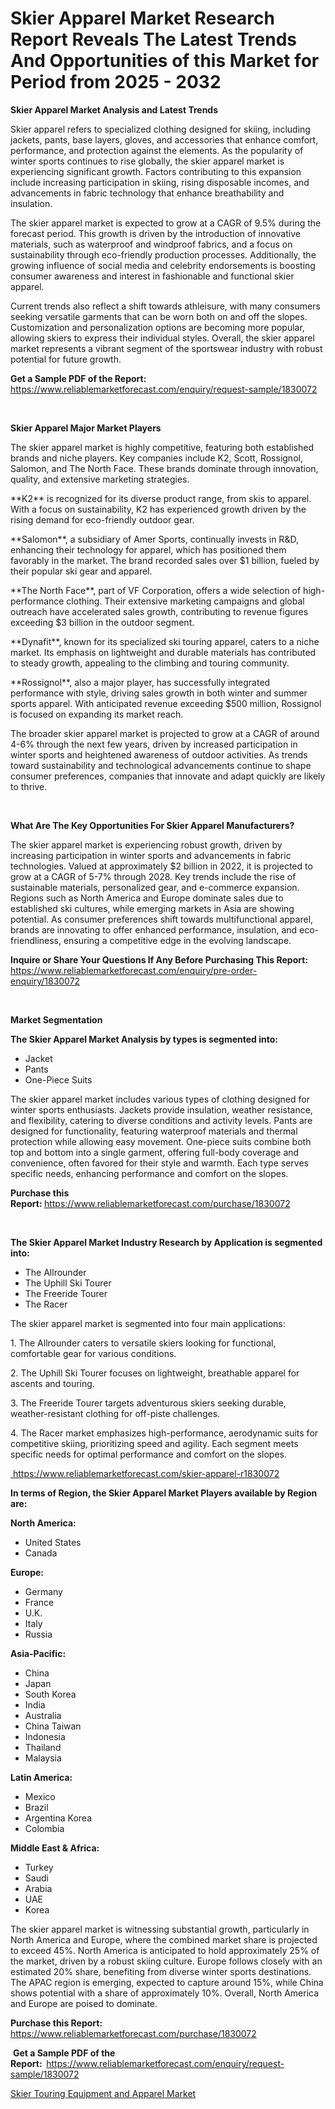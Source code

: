 <p><h1>Skier Apparel Market Research Report Reveals The Latest Trends And Opportunities of this Market for Period from 2025 - 2032</h1></p><p><strong>Skier Apparel Market Analysis and Latest Trends</strong></p>
<p><p>Skier apparel refers to specialized clothing designed for skiing, including jackets, pants, base layers, gloves, and accessories that enhance comfort, performance, and protection against the elements. As the popularity of winter sports continues to rise globally, the skier apparel market is experiencing significant growth. Factors contributing to this expansion include increasing participation in skiing, rising disposable incomes, and advancements in fabric technology that enhance breathability and insulation.</p><p>The skier apparel market is expected to grow at a CAGR of 9.5% during the forecast period. This growth is driven by the introduction of innovative materials, such as waterproof and windproof fabrics, and a focus on sustainability through eco-friendly production processes. Additionally, the growing influence of social media and celebrity endorsements is boosting consumer awareness and interest in fashionable and functional skier apparel.</p><p>Current trends also reflect a shift towards athleisure, with many consumers seeking versatile garments that can be worn both on and off the slopes. Customization and personalization options are becoming more popular, allowing skiers to express their individual styles. Overall, the skier apparel market represents a vibrant segment of the sportswear industry with robust potential for future growth.</p></p>
<p><strong>Get a Sample PDF of the Report:&nbsp;</strong> <a href="https://www.reliablemarketforecast.com/enquiry/request-sample/1830072?utm_campaign=3103&utm_medium=2&utm_source=Github&utm_content=ia&utm_term=05042025&utm_id=skier-apparel">https://www.reliablemarketforecast.com/enquiry/request-sample/1830072</a></p>
<p>&nbsp;</p>
<p><strong>Skier Apparel Major Market Players</strong></p>
<p><p>The skier apparel market is highly competitive, featuring both established brands and niche players. Key companies include K2, Scott, Rossignol, Salomon, and The North Face. These brands dominate through innovation, quality, and extensive marketing strategies.</p><p>**K2** is recognized for its diverse product range, from skis to apparel. With a focus on sustainability, K2 has experienced growth driven by the rising demand for eco-friendly outdoor gear. </p><p>**Salomon**, a subsidiary of Amer Sports, continually invests in R&D, enhancing their technology for apparel, which has positioned them favorably in the market. The brand recorded sales over $1 billion, fueled by their popular ski gear and apparel.</p><p>**The North Face**, part of VF Corporation, offers a wide selection of high-performance clothing. Their extensive marketing campaigns and global outreach have accelerated sales growth, contributing to revenue figures exceeding $3 billion in the outdoor segment.</p><p>**Dynafit**, known for its specialized ski touring apparel, caters to a niche market. Its emphasis on lightweight and durable materials has contributed to steady growth, appealing to the climbing and touring community.</p><p>**Rossignol**, also a major player, has successfully integrated performance with style, driving sales growth in both winter and summer sports apparel. With anticipated revenue exceeding $500 million, Rossignol is focused on expanding its market reach.</p><p>The broader skier apparel market is projected to grow at a CAGR of around 4-6% through the next few years, driven by increased participation in winter sports and heightened awareness of outdoor activities. As trends toward sustainability and technological advancements continue to shape consumer preferences, companies that innovate and adapt quickly are likely to thrive.</p></p>
<p>&nbsp;</p>
<p><strong>What Are The Key Opportunities For Skier Apparel Manufacturers?</strong></p>
<p><p>The skier apparel market is experiencing robust growth, driven by increasing participation in winter sports and advancements in fabric technologies. Valued at approximately $2 billion in 2022, it is projected to grow at a CAGR of 5-7% through 2028. Key trends include the rise of sustainable materials, personalized gear, and e-commerce expansion. Regions such as North America and Europe dominate sales due to established ski cultures, while emerging markets in Asia are showing potential. As consumer preferences shift towards multifunctional apparel, brands are innovating to offer enhanced performance, insulation, and eco-friendliness, ensuring a competitive edge in the evolving landscape.</p></p>
<p><strong>Inquire or Share Your Questions If Any Before Purchasing This Report:</strong> <a href="https://www.reliablemarketforecast.com/enquiry/pre-order-enquiry/1830072?utm_campaign=3103&utm_medium=2&utm_source=Github&utm_content=ia&utm_term=05042025&utm_id=skier-apparel">https://www.reliablemarketforecast.com/enquiry/pre-order-enquiry/1830072</a></p>
<p>&nbsp;</p>
<p><strong>Market Segmentation</strong></p>
<p><strong>The Skier Apparel Market Analysis by types is segmented into:</strong></p>
<p><ul><li>Jacket</li><li>Pants</li><li>One-Piece Suits</li></ul></p>
<p><p>The skier apparel market includes various types of clothing designed for winter sports enthusiasts. Jackets provide insulation, weather resistance, and flexibility, catering to diverse conditions and activity levels. Pants are designed for functionality, featuring waterproof materials and thermal protection while allowing easy movement. One-piece suits combine both top and bottom into a single garment, offering full-body coverage and convenience, often favored for their style and warmth. Each type serves specific needs, enhancing performance and comfort on the slopes.</p></p>
<p><strong>Purchase this Report:&nbsp;</strong><a href="https://www.reliablemarketforecast.com/purchase/1830072?utm_campaign=3103&utm_medium=2&utm_source=Github&utm_content=ia&utm_term=05042025&utm_id=skier-apparel">https://www.reliablemarketforecast.com/purchase/1830072</a></p>
<p>&nbsp;</p>
<p><strong>The Skier Apparel Market Industry Research by Application is segmented into:</strong></p>
<p><ul><li>The Allrounder</li><li>The Uphill Ski Tourer</li><li>The Freeride Tourer</li><li>The Racer</li></ul></p>
<p><p>The skier apparel market is segmented into four main applications: </p><p>1. The Allrounder caters to versatile skiers looking for functional, comfortable gear for various conditions. </p><p>2. The Uphill Ski Tourer focuses on lightweight, breathable apparel for ascents and touring. </p><p>3. The Freeride Tourer targets adventurous skiers seeking durable, weather-resistant clothing for off-piste challenges. </p><p>4. The Racer market emphasizes high-performance, aerodynamic suits for competitive skiing, prioritizing speed and agility. Each segment meets specific needs for optimal performance and comfort on the slopes.</p></p>
<p><a href="https://www.reliablemarketforecast.com/skier-apparel-r1830072?utm_campaign=3103&utm_medium=2&utm_source=Github&utm_content=ia&utm_term=05042025&utm_id=skier-apparel">&nbsp;https://www.reliablemarketforecast.com/skier-apparel-r1830072</a></p>
<p><strong>In terms of Region, the Skier Apparel Market Players available by Region are:</strong></p>
<p>
    <p> <strong> North America: </strong>
        <ul>
            <li>United States</li>
            <li>Canada</li>
        </ul>
        </p> 
    <p> <strong> Europe: </strong>
        <ul>
            <li>Germany</li>
            <li>France</li>
            <li>U.K.</li>
            <li>Italy</li>
            <li>Russia</li>
        </ul>
        </p> 
    <p> <strong> Asia-Pacific: </strong>
        <ul>
            <li>China</li>
            <li>Japan</li>
            <li>South Korea</li>
            <li>India</li>
            <li>Australia</li>
            <li>China Taiwan</li>
            <li>Indonesia</li>
            <li>Thailand</li>
            <li>Malaysia</li>
        </ul>
        </p> 
    <p> <strong> Latin America: </strong>
        <ul>
            <li>Mexico</li>
            <li>Brazil</li>
            <li>Argentina Korea</li>
            <li>Colombia</li>
        </ul>
        </p> 
    <p> <strong> Middle East & Africa: </strong>
        <ul>
            <li>Turkey</li>
            <li>Saudi</li>
            <li>Arabia</li>
            <li>UAE</li>
            <li>Korea</li>
        </ul>
    </p>
    </p>
<p><p>The skier apparel market is witnessing substantial growth, particularly in North America and Europe, where the combined market share is projected to exceed 45%. North America is anticipated to hold approximately 25% of the market, driven by a robust skiing culture. Europe follows closely with an estimated 20% share, benefiting from diverse winter sports destinations. The APAC region is emerging, expected to capture around 15%, while China shows potential with a share of approximately 10%. Overall, North America and Europe are poised to dominate.</p></p>
<p><strong>Purchase this Report: </strong><a href="https://www.reliablemarketforecast.com/purchase/1830072?utm_campaign=3103&utm_medium=2&utm_source=Github&utm_content=ia&utm_term=05042025&utm_id=skier-apparel">https://www.reliablemarketforecast.com/purchase/1830072</a></p>
<p>&nbsp;<strong>Get a Sample PDF of the Report:&nbsp;&nbsp;</strong><a href="https://www.reliablemarketforecast.com/enquiry/request-sample/1830072?utm_campaign=3103&utm_medium=2&utm_source=Github&utm_content=ia&utm_term=05042025&utm_id=skier-apparel">https://www.reliablemarketforecast.com/enquiry/request-sample/1830072</a></p>
<p><strong></strong></p>
<p><p><a href="https://github.com/chkrselia/Market-Research-Report-List-1/blob/main/skier-touring-equipment-and-apparel-market.md?utm_campaign=3103&utm_medium=2&utm_source=Github&utm_content=ia&utm_term=05042025&utm_id=skier-apparel">Skier Touring Equipment and Apparel Market</a></p></p>